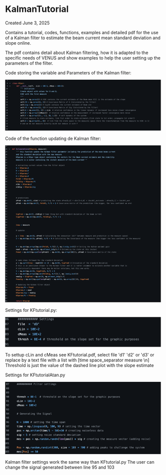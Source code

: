 # KalmanTutorial

Created June 3, 2025

Contains a tutorial, codes, functions, examples and detailed pdf for the use of a Kalman filter to estimate the beam current mean standard deviation and slope online.

The pdf contains detail about Kalman filtering, how it is adapted to the specific needs of VENUS and show examples to help the user setting up the parameters of the filter.

Code storing the variable and Parameters of the Kalman filter:

![alt text](https://github.com/vwatson0/KalmanTutorial/blob/main/ObjectKFpar.png)

Code of the function updating de Kalman filter:

![alt text](https://github.com/vwatson0/KalmanTutorial/blob/main/FunctionEstimateState.png)

Settings for KFtutorial.py:

![alt text](https://github.com/vwatson0/KalmanTutorial/blob/main/SettingsTutorial.png)

To settup cLin and cMeas see KFtutorial.pdf, select file 'd1' 'd2' or 'd3' or replace by a text file with a list with [time space_separator measure \n]
Threshold is just the value of the dashed line plot with the slope estimate 

Settings for KFtutorialAtan.py

![alt text](https://github.com/vwatson0/KalmanTutorial/blob/main/SettingsTutorialAtan.png)

Kalman filter settings work the same way than KFtutorial.py
The user can change the signal generated between line 95 and 103


